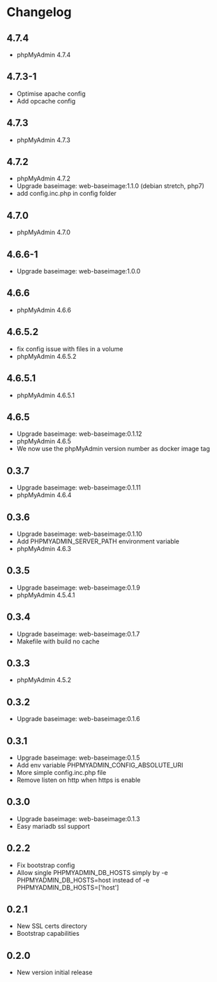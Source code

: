 # Changelog

## 4.7.4
  - phpMyAdmin 4.7.4

## 4.7.3-1
  - Optimise apache config
  - Add opcache config

## 4.7.3
  - phpMyAdmin 4.7.3

## 4.7.2
  - phpMyAdmin 4.7.2
  - Upgrade baseimage: web-baseimage:1.1.0 (debian stretch, php7)
  - add config.inc.php in config folder

## 4.7.0
  - phpMyAdmin 4.7.0

## 4.6.6-1
  - Upgrade baseimage: web-baseimage:1.0.0

## 4.6.6
  - phpMyAdmin 4.6.6

## 4.6.5.2
  - fix config issue with files in a volume
  - phpMyAdmin 4.6.5.2

## 4.6.5.1
  - phpMyAdmin 4.6.5.1

## 4.6.5
  - Upgrade baseimage: web-baseimage:0.1.12
  - phpMyAdmin 4.6.5
  - We now use the phpMyAdmin version number as docker image tag

## 0.3.7
  - Upgrade baseimage: web-baseimage:0.1.11
  - phpMyAdmin 4.6.4

## 0.3.6
  - Upgrade baseimage: web-baseimage:0.1.10
  - Add PHPMYADMIN_SERVER_PATH environment variable
  - phpMyAdmin 4.6.3

## 0.3.5
  - Upgrade baseimage: web-baseimage:0.1.9
  - phpMyAdmin 4.5.4.1

## 0.3.4
  - Upgrade baseimage: web-baseimage:0.1.7
  - Makefile with build no cache

## 0.3.3
  - phpMyAdmin 4.5.2

## 0.3.2
  - Upgrade baseimage: web-baseimage:0.1.6

## 0.3.1
  - Upgrade baseimage: web-baseimage:0.1.5
  - Add env variable PHPMYADMIN_CONFIG_ABSOLUTE_URI
  - More simple config.inc.php file
  - Remove listen on http when https is enable

## 0.3.0
  - Upgrade baseimage: web-baseimage:0.1.3
  - Easy mariadb ssl support

## 0.2.2
  - Fix bootstrap config
  - Allow single PHPMYADMIN_DB_HOSTS simply by -e PHPMYADMIN_DB_HOSTS=host instead of -e PHPMYADMIN_DB_HOSTS=['host']

## 0.2.1
  - New SSL certs directory
  - Bootstrap capabilities

## 0.2.0
  - New version initial release
